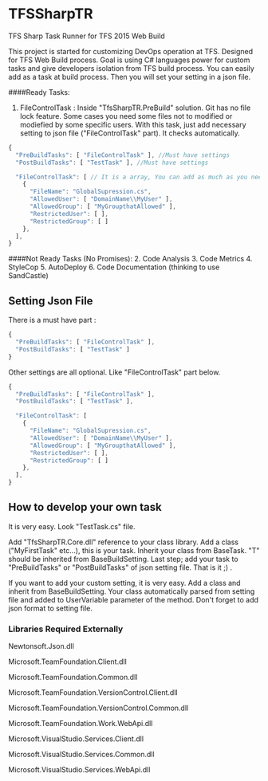 # TFSSharpTR
TFS Sharp Task Runner for TFS 2015 Web Build

This project is started for customizing DevOps operation at TFS. Designed for TFS Web Build process. Goal is using C# languages power for custom tasks and give developers isolation from TFS build process. You can easily add as a task at build process. Then you will set your setting in a json file. 

####Ready Tasks:
1. FileControlTask : Inside "TfsSharpTR.PreBuild" solution. Git has no file lock feature. Some cases you need some files not to modified or modiefied by some specific users. With this task, just add necessary setting to json file ("FileControlTask" part). It checks automatically.
```javascript
{
  "PreBuildTasks": [ "FileControlTask" ], //Must have settings
  "PostBuildTasks": [ "TestTask" ], //Must have settings

  "FileControlTask": [ // It is a array, You can add as much as you need
    {
      "FileName": "GlobalSupression.cs",
      "AllowedUser": [ "DomainName\\MyUser" ],
      "AllowedGroup": [ "MyGroupthatAllowed" ],
      "RestrictedUser": [ ],
      "RestrictedGroup": [ ]
    }, 
  ],
}
```

####Not Ready Tasks (No Promises):
2. Code Analysis
3. Code Metrics
4. StyleCop
5. AutoDeploy
6. Code Documentation (thinking to use SandCastle)

## Setting Json File
There is a must have part :
```javascript
{
  "PreBuildTasks": [ "FileControlTask" ],
  "PostBuildTasks": [ "TestTask" ]
}
```

Other settings are all optional. Like "FileControlTask" part below.
```javascript
{
  "PreBuildTasks": [ "FileControlTask" ],
  "PostBuildTasks": [ "TestTask" ],

  "FileControlTask": [
    {
      "FileName": "GlobalSupression.cs",
      "AllowedUser": [ "DomainName\\MyUser" ],
      "AllowedGroup": [ "MyGroupthatAllowed" ],
      "RestrictedUser": [ ],
      "RestrictedGroup": [ ]
    },
  ],
}
```

## How to develop your own task

It is very easy. Look "TestTask.cs" file. 

Add "TfsSharpTR.Core.dll" reference to your class library. Add a class ("MyFirstTask" etc...), this is your task. Inherit your class from BaseTask<T>. "T" should be inherited from BaseBuildSetting. Last step; add your task to "PreBuildTasks" or "PostBuildTasks" of json setting file. That is it ;) .

If you want to add your custom setting, it is very easy. Add a class and inherit from BaseBuildSetting. Your class automatically parsed from setting file and added to UserVariable parameter of the method. Don't forget to add json format to setting file.


### Libraries Required Externally
Newtonsoft.Json.dll

Microsoft.TeamFoundation.Client.dll

Microsoft.TeamFoundation.Common.dll

Microsoft.TeamFoundation.VersionControl.Client.dll

Microsoft.TeamFoundation.VersionControl.Common.dll

Microsoft.TeamFoundation.Work.WebApi.dll

Microsoft.VisualStudio.Services.Client.dll

Microsoft.VisualStudio.Services.Common.dll

Microsoft.VisualStudio.Services.WebApi.dll

